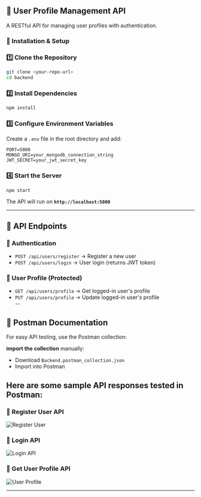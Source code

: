## **📌 User Profile Management API**  
A RESTful API for managing user profiles with authentication.  

### **🚀 Installation & Setup**  

### **1️⃣ Clone the Repository**  
```sh
git clone <your-repo-url>
cd backend
```

### **2️⃣ Install Dependencies**  
```sh
npm install
```

### **3️⃣ Configure Environment Variables**  
Create a `.env` file in the root directory and add:  

```env
PORT=5000
MONGO_URI=your_mongodb_connection_string
JWT_SECRET=your_jwt_secret_key
```

### **4️⃣ Start the Server**  
```sh
npm start
```
The API will run on **`http://localhost:5000`**  

---

## **📁 API Endpoints**  

### **🔹 Authentication**  
- `POST /api/users/register` → Register a new user  
- `POST /api/users/login` → User login (returns JWT token)  

### **🔹 User Profile (Protected)**  
- `GET /api/users/profile` → Get logged-in user's profile  
- `PUT /api/users/profile` → Update logged-in user's profile  
--

## **📖 Postman Documentation**  
For easy API testing, use the Postman collection:  

**import the collection** manually:  
- Download `Backend.postman_collection.json`  
- Import into Postman

## Here are some sample API responses tested in Postman:

### 🔹 Register User API
![Register User](./assets/postman-test-1.png)

### 🔹 Login API
![Login API](./assets/postman-test-2.png)

### 🔹 Get User Profile API
![User Profile](./assets/postman-test-3.png)

---

